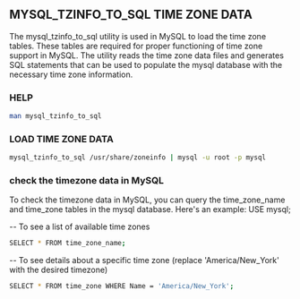 ## MYSQL_TZINFO_TO_SQL TIME ZONE DATA

The mysql_tzinfo_to_sql utility is used in MySQL to load the time zone tables. These tables are required for proper functioning of time zone support in MySQL. The utility reads the time zone data files and generates SQL statements that can be used to populate the mysql database with the necessary time zone information.

### HELP
```sh
man mysql_tzinfo_to_sql
```

### LOAD TIME ZONE DATA
```sh
mysql_tzinfo_to_sql /usr/share/zoneinfo | mysql -u root -p mysql
```

### check the timezone data in MySQL
To check the timezone data in MySQL, you can query the time_zone_name and time_zone tables in the mysql database. Here's an example:
USE mysql;

-- To see a list of available time zones
```sh
SELECT * FROM time_zone_name;
```
-- To see details about a specific time zone (replace 'America/New_York' with the desired timezone)
```sh
SELECT * FROM time_zone WHERE Name = 'America/New_York';
```
